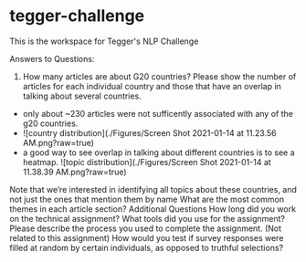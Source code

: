 # tegger-challenge
This is the workspace for Tegger's NLP Challenge

Answers to Questions: 

1) How many articles are about G20 countries? Please show the number of articles for each individual country and those that have an overlap in talking about several countries.

- only about ~230 articles were not sufficently associated with any of the g20 countries. 
- ![country distribution](./Figures/Screen Shot 2021-01-14 at 11.23.56 AM.png?raw=true)
- a good way to see overlap in talking about different countries is to see a heatmap. 
![topic distribution](./Figures/Screen Shot 2021-01-14 at 11.38.39 AM.png?raw=true)

Note that we’re interested in identifying all topics about these countries, and not just the ones that mention them by name
What are the most common themes in each article section?
Additional Questions
How long did you work on the technical assignment?
What tools did you use for the assignment?
Please describe the process you used to complete the assignment.
(Not related to this assignment) How would you test if survey responses were filled at random by certain individuals, as opposed to truthful selections?
